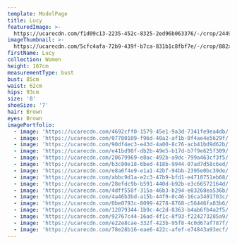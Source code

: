 ```yaml
---
template: ModelPage
title: Lucy
featuredImage: >-
  https://ucarecdn.com/f1d09c13-2235-452c-8325-2ed96b063376/-/crop/2449x1246/0,28/-/preview/
imageThumbnail: >-
  https://ucarecdn.com/5cfc4afa-72b9-439f-b7ca-831b1c8fbf7e/-/crop/882x1144/357,244/-/preview/
firstName: Lucy
collection: Women
height: 167cm
measurementType: bust
bust: 85cm
waist: 62cm
hips: 93cm
size: '8'
shoeSize: '7'
hair: Brown
eyes: Brown
imagePortfolio:
  - image: 'https://ucarecdn.com/4692cff0-1579-45e1-9a3d-7341fe9ea4db/'
  - image: 'https://ucarecdn.com/07780109-f96d-40a2-af1b-0f4ae4e5629f/'
  - image: 'https://ucarecdn.com/90df4ec3-e43d-4a00-8c76-acb41bd9d62b/'
  - image: 'https://ucarecdn.com/e41bd98f-db2b-49e5-b17d-b7f9e625f309/'
  - image: 'https://ucarecdn.com/20679969-e8ac-492b-a9dc-799a463cf3f5/'
  - image: 'https://ucarecdn.com/b3c80e18-6bed-418b-9944-07ad7d58c6ed/'
  - image: 'https://ucarecdn.com/e8a6f4e9-e1a1-42bf-94bb-2395e0bc39de/'
  - image: 'https://ucarecdn.com/abbc9d1a-e2c3-47b9-bfd1-e4710751eb68/'
  - image: 'https://ucarecdn.com/28efdc9b-b591-440d-b92b-e3c66572164d/'
  - image: 'https://ucarecdn.com/4dff558f-315a-46b3-b294-e83268ea536b/'
  - image: 'https://ucarecdn.com/4a46b3bd-a15b-44f9-8c46-16ca3491703c/'
  - image: 'https://ucarecdn.com/0be0793c-8099-4278-8768-c56446fa83b6/'
  - image: 'https://ucarecdn.com/12079344-1b9c-4c2d-8363-b4ab6fb4a2f5/'
  - image: 'https://ucarecdn.com/92767c44-16ad-4f1c-8f93-f224273285a9/'
  - image: 'https://ucarecdn.com/e22e8cae-332f-423b-95f8-4c0d67af787f/'
  - image: 'https://ucarecdn.com/78e28b16-eae6-422c-afef-e74843a93ecf/'
---
```


